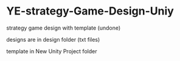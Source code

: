 # YE-strategy-Game-Design-Uniy
strategy game design with template (undone)

designs are in design folder (txt files)

template in New Unity Project folder

